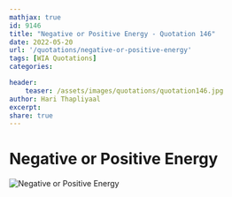 ```yaml
---
mathjax: true
id: 9146
title: "Negative or Positive Energy - Quotation 146"
date: 2022-05-20
url: '/quotations/negative-or-positive-energy'
tags: [WIA Quotations] 
categories: 

header:
    teaser: /assets/images/quotations/quotation146.jpg
author: Hari Thapliyaal 
excerpt:
share: true 
---
```


# Negative or Positive Energy

![Negative or Positive Energy](/assets/images/quotations/quotation146.jpg)
